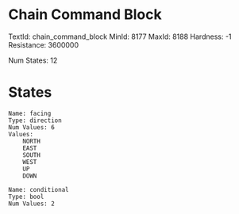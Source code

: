 # Chain Command Block
TextId: chain_command_block
MinId: 8177
MaxId: 8188
Hardness: -1
Resistance: 3600000

Num States: 12
# States
```
Name: facing
Type: direction
Num Values: 6
Values:
    NORTH
    EAST
    SOUTH
    WEST
    UP
    DOWN

Name: conditional
Type: bool
Num Values: 2
```